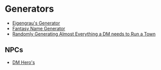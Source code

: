 # Generators



* [Eigengrau's Generator](https://eigengrausgenerator.com/#corruptpeskygreyhounddog)
* [Fantasy Name Generator](https://www.fantasynamegenerators.com/)
* [Randomly Generating Almost Everything a DM needs to Run a Town](https://www.reddit.com/r/DnDBehindTheScreen/comments/5vjwe9/my_excel_sheet_for_randomly_generating_almost/)

## NPCs

* [DM Hero's](http://www.dmheroes.com/)

